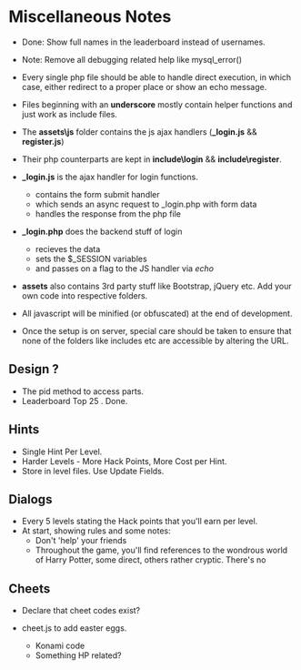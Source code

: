 # Miscellaneous Notes

* Done: Show full names in the leaderboard instead of usernames.
* Note: Remove all debugging related help like mysql_error()

* Every single php file should be able to handle direct execution, in which case, either redirect to a proper place or show an echo message.

* Files beginning with an **underscore** mostly contain helper functions and just work as include files.

* The **assets\js** folder contains the js ajax handlers (**_login.js** && **register.js**)

* Their php counterparts are kept in **include\login** && **include\register**.

* **_login.js** is the ajax handler for login functions.
    * contains the form submit handler
    * which sends an async request to _login.php with form data
    * handles the response from the php file

* **_login.php** does the backend stuff of login
    * recieves the data
    * sets the $_SESSION variables 
    * and passes on a flag to the JS handler via _echo_

* **assets** also contains 3rd party stuff like Bootstrap, jQuery etc. Add your own code into respective folders.

* All javascript will be minified (or obfuscated) at the end of development.

* Once the setup is on server, special care should be taken to ensure that none of the folders like includes etc are accessible by altering the URL.

## Design ?

* The pid method to access parts.
* Leaderboard Top 25 . Done.

## Hints

* Single Hint Per Level.
* Harder Levels - More Hack Points, More Cost per Hint.
* Store in level files. Use Update Fields.

## Dialogs

* Every 5 levels stating the Hack points that you'll earn per level.
* At start, showing rules and some notes:
    * Don't 'help' your friends
    * Throughout the game, you'll find references to the wondrous world of Harry Potter, some direct, others rather cryptic. There's no   

## Cheets

* Declare that cheet codes exist?

* cheet.js to add easter eggs.
    * Konami code
    * Something HP related?

